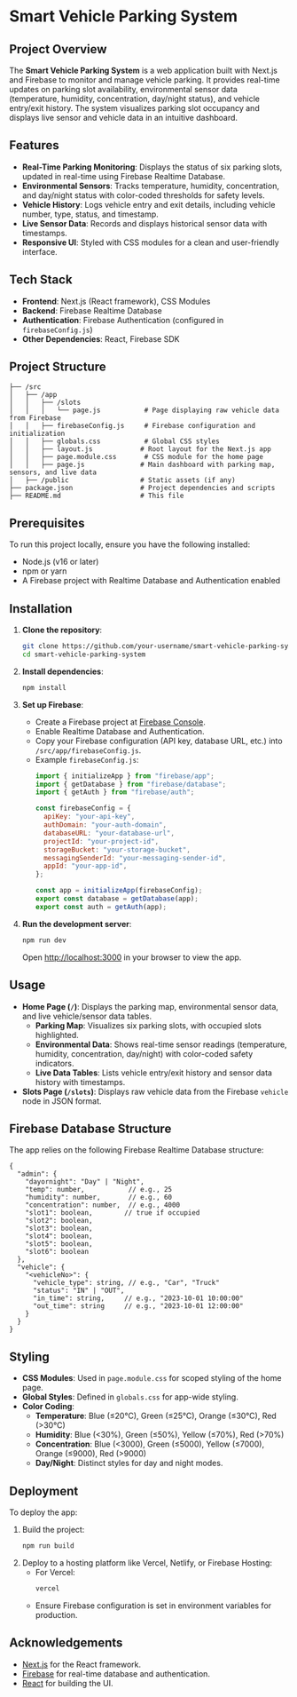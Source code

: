 # Smart Vehicle Parking System

## Project Overview
The **Smart Vehicle Parking System** is a web application built with Next.js and Firebase to monitor and manage vehicle parking. It provides real-time updates on parking slot availability, environmental sensor data (temperature, humidity, concentration, day/night status), and vehicle entry/exit history. The system visualizes parking slot occupancy and displays live sensor and vehicle data in an intuitive dashboard.

## Features
- **Real-Time Parking Monitoring**: Displays the status of six parking slots, updated in real-time using Firebase Realtime Database.
- **Environmental Sensors**: Tracks temperature, humidity, concentration, and day/night status with color-coded thresholds for safety levels.
- **Vehicle History**: Logs vehicle entry and exit details, including vehicle number, type, status, and timestamp.
- **Live Sensor Data**: Records and displays historical sensor data with timestamps.
- **Responsive UI**: Styled with CSS modules for a clean and user-friendly interface.

## Tech Stack
- **Frontend**: Next.js (React framework), CSS Modules
- **Backend**: Firebase Realtime Database
- **Authentication**: Firebase Authentication (configured in `firebaseConfig.js`)
- **Other Dependencies**: React, Firebase SDK

## Project Structure
```
├── /src
│   ├── /app
│   │   ├── /slots
│   │   │   └── page.js           # Page displaying raw vehicle data from Firebase
│   │   ├── firebaseConfig.js     # Firebase configuration and initialization
│   │   ├── globals.css           # Global CSS styles
│   │   ├── layout.js            # Root layout for the Next.js app
│   │   ├── page.module.css       # CSS module for the home page
│   │   ├── page.js              # Main dashboard with parking map, sensors, and live data
│   ├── /public                  # Static assets (if any)
├── package.json                 # Project dependencies and scripts
├── README.md                    # This file
```

## Prerequisites
To run this project locally, ensure you have the following installed:
- Node.js (v16 or later)
- npm or yarn
- A Firebase project with Realtime Database and Authentication enabled

## Installation
1. **Clone the repository**:
   ```bash
   git clone https://github.com/your-username/smart-vehicle-parking-system.git
   cd smart-vehicle-parking-system
   ```

2. **Install dependencies**:
   ```bash
   npm install
   ```

3. **Set up Firebase**:
   - Create a Firebase project at [Firebase Console](https://console.firebase.google.com/).
   - Enable Realtime Database and Authentication.
   - Copy your Firebase configuration (API key, database URL, etc.) into `/src/app/firebaseConfig.js`.
   - Example `firebaseConfig.js`:
     ```javascript
     import { initializeApp } from "firebase/app";
     import { getDatabase } from "firebase/database";
     import { getAuth } from "firebase/auth";

     const firebaseConfig = {
       apiKey: "your-api-key",
       authDomain: "your-auth-domain",
       databaseURL: "your-database-url",
       projectId: "your-project-id",
       storageBucket: "your-storage-bucket",
       messagingSenderId: "your-messaging-sender-id",
       appId: "your-app-id",
     };

     const app = initializeApp(firebaseConfig);
     export const database = getDatabase(app);
     export const auth = getAuth(app);
     ```

4. **Run the development server**:
   ```bash
   npm run dev
   ```
   Open [http://localhost:3000](http://localhost:3000) in your browser to view the app.

## Usage
- **Home Page (`/`)**: Displays the parking map, environmental sensor data, and live vehicle/sensor data tables.
  - **Parking Map**: Visualizes six parking slots, with occupied slots highlighted.
  - **Environmental Data**: Shows real-time sensor readings (temperature, humidity, concentration, day/night) with color-coded safety indicators.
  - **Live Data Tables**: Lists vehicle entry/exit history and sensor data history with timestamps.
- **Slots Page (`/slots`)**: Displays raw vehicle data from the Firebase `vehicle` node in JSON format.

## Firebase Database Structure
The app relies on the following Firebase Realtime Database structure:
```
{
  "admin": {
    "dayornight": "Day" | "Night",
    "temp": number,           // e.g., 25
    "humidity": number,       // e.g., 60
    "concentration": number,  // e.g., 4000
    "slot1": boolean,        // true if occupied
    "slot2": boolean,
    "slot3": boolean,
    "slot4": boolean,
    "slot5": boolean,
    "slot6": boolean
  },
  "vehicle": {
    "<vehicleNo>": {
      "vehicle_type": string, // e.g., "Car", "Truck"
      "status": "IN" | "OUT",
      "in_time": string,     // e.g., "2023-10-01 10:00:00"
      "out_time": string     // e.g., "2023-10-01 12:00:00"
    }
  }
}
```

## Styling
- **CSS Modules**: Used in `page.module.css` for scoped styling of the home page.
- **Global Styles**: Defined in `globals.css` for app-wide styling.
- **Color Coding**: 
  - **Temperature**: Blue (≤20°C), Green (≤25°C), Orange (≤30°C), Red (>30°C)
  - **Humidity**: Blue (<30%), Green (≤50%), Yellow (≤70%), Red (>70%)
  - **Concentration**: Blue (<3000), Green (≤5000), Yellow (≤7000), Orange (≤9000), Red (>9000)
  - **Day/Night**: Distinct styles for day and night modes.

## Deployment
To deploy the app:
1. Build the project:
   ```bash
   npm run build
   ```
2. Deploy to a hosting platform like Vercel, Netlify, or Firebase Hosting:
   - For Vercel:
     ```bash
     vercel
     ```
   - Ensure Firebase configuration is set in environment variables for production.

## Acknowledgements
- [Next.js](https://nextjs.org/) for the React framework.
- [Firebase](https://firebase.google.com/) for real-time database and authentication.
- [React](https://reactjs.org/) for building the UI.
